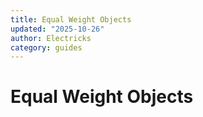 ```yaml
---
title: Equal Weight Objects
updated: "2025-10-26"
author: Electricks
category: guides
---
```


# Equal Weight Objects

